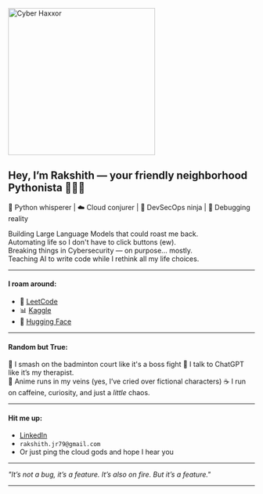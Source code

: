 <img src="https://raw.githubusercontent.com/Rakshith1997-netizen/Rakshith1997-netizen/main/very_cool.png" alt="Cyber Haxxor" width="300"/>

## Hey, I’m Rakshith — your friendly neighborhood Pythonista 👨‍💻🐍

🐍 Python whisperer | ☁️ Cloud conjurer | 🔐 DevSecOps ninja | 👾 Debugging reality  

Building Large Language Models that could roast me back.  
Automating life so I don't have to click buttons (ew).  
Breaking things in Cybersecurity — on purpose... mostly.  
Teaching AI to write code while I rethink all my life choices.

---

#### I roam around:
- 🧠 [LeetCode](https://leetcode.com/u/saitama_97/)
- 📊 [Kaggle](https://www.kaggle.com/saitama97)
- 🤗 [Hugging Face](https://huggingface.co/Saitamajr97)

---

#### Random but True:
🏸 I smash on the badminton court like it's a boss fight 
💬 I talk to ChatGPT like it’s my therapist.    
🎌 Anime runs in my veins (yes, I’ve cried over fictional characters) 
☕ I run on caffeine, curiosity, and just a *little* chaos.

---

#### Hit me up:
- [LinkedIn](https://www.linkedin.com/in/rakshith-j-r-98a41368/)
- `rakshith.jr79@gmail.com`
- Or just ping the cloud gods and hope I hear you

---

_"It’s not a bug, it’s a feature. It’s also on fire. But it’s a feature."_  

---
